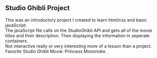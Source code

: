<h2>Studio Ghibli Project</h2>
<p>This was an introductory project I created to learn html/css and basic javaScript.
</br>
The javaScript file calls on the StudioGhibli API and gets all of the movie titles and their description. Then displaying the information in seperate containers.
</br>
Not interactive really or very interesting more of a lesson than a project.
Favorite Studio Ghibli Movie: Princess Mononoke.
</p>
